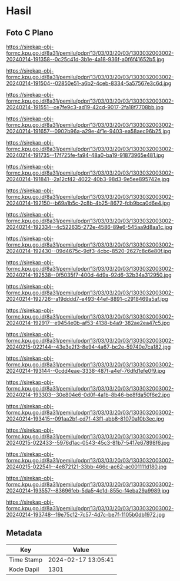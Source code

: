 # Hasil

## Foto C Plano

https://sirekap-obj-formc.kpu.go.id/8a31/pemilu/pdpr/13/03/03/20/03/1303032003002-20240214-191358--0c25c41d-3b1e-4a18-936f-a0f6f41652b5.jpg

https://sirekap-obj-formc.kpu.go.id/8a31/pemilu/pdpr/13/03/03/20/03/1303032003002-20240214-191504--02850e51-a6b2-4ceb-8334-5a57567e3c6d.jpg

https://sirekap-obj-formc.kpu.go.id/8a31/pemilu/pdpr/13/03/03/20/03/1303032003002-20240214-191551--ce7fe9c3-ad19-42cd-9017-2fa18f7708bb.jpg

https://sirekap-obj-formc.kpu.go.id/8a31/pemilu/pdpr/13/03/03/20/03/1303032003002-20240214-191657--0902b96a-a29e-4f1e-9403-ea58aec96b25.jpg

https://sirekap-obj-formc.kpu.go.id/8a31/pemilu/pdpr/13/03/03/20/03/1303032003002-20240214-191735--17f725fe-fa94-48a0-ba19-91873965e481.jpg

https://sirekap-obj-formc.kpu.go.id/8a31/pemilu/pdpr/13/03/03/20/03/1303032003002-20240214-191841--2a12cf42-4022-40b3-98d3-9e5ee895742e.jpg

https://sirekap-obj-formc.kpu.go.id/8a31/pemilu/pdpr/13/03/03/20/03/1303032003002-20240214-192150--b69a1b5c-2c8b-4b25-8672-fdb9bca0d6e4.jpg

https://sirekap-obj-formc.kpu.go.id/8a31/pemilu/pdpr/13/03/03/20/03/1303032003002-20240214-192334--4c522635-272e-4586-89e6-545aa9d8aa1c.jpg

https://sirekap-obj-formc.kpu.go.id/8a31/pemilu/pdpr/13/03/03/20/03/1303032003002-20240214-192430--09d4675c-9df3-4cbc-8520-2627c8c6e80f.jpg

https://sirekap-obj-formc.kpu.go.id/8a31/pemilu/pdpr/13/03/03/20/03/1303032003002-20240214-192538--0f5035f7-400d-4d9a-92d6-32b34a312950.jpg

https://sirekap-obj-formc.kpu.go.id/8a31/pemilu/pdpr/13/03/03/20/03/1303032003002-20240214-192726--a19dddd7-e493-44ef-8891-c2918469a5af.jpg

https://sirekap-obj-formc.kpu.go.id/8a31/pemilu/pdpr/13/03/03/20/03/1303032003002-20240214-192917--e9454e0b-af53-4138-b4a9-382ae2ea47c5.jpg

https://sirekap-obj-formc.kpu.go.id/8a31/pemilu/pdpr/13/03/03/20/03/1303032003002-20240215-022144--43e3e2f3-8e94-4a67-bc2e-59740e7ca182.jpg

https://sirekap-obj-formc.kpu.go.id/8a31/pemilu/pdpr/13/03/03/20/03/1303032003002-20240214-193144--0cdd4eae-3338-487f-a4ef-76dfd1efe0f9.jpg

https://sirekap-obj-formc.kpu.go.id/8a31/pemilu/pdpr/13/03/03/20/03/1303032003002-20240214-193303--30e804e6-0d0f-4a1b-8b46-be8fda50f6e2.jpg

https://sirekap-obj-formc.kpu.go.id/8a31/pemilu/pdpr/13/03/03/20/03/1303032003002-20240214-193415--091aa2bf-cd7f-43f1-abb8-81070a10b3ec.jpg

https://sirekap-obj-formc.kpu.go.id/8a31/pemilu/pdpr/13/03/03/20/03/1303032003002-20240215-022433--5976d1ac-0543-45c3-81b7-5417e67898f6.jpg

https://sirekap-obj-formc.kpu.go.id/8a31/pemilu/pdpr/13/03/03/20/03/1303032003002-20240215-022541--4e872121-33bb-466c-ac62-ac001111d180.jpg

https://sirekap-obj-formc.kpu.go.id/8a31/pemilu/pdpr/13/03/03/20/03/1303032003002-20240214-193557--83696feb-5da5-4c1d-855c-f4eba29a9989.jpg

https://sirekap-obj-formc.kpu.go.id/8a31/pemilu/pdpr/13/03/03/20/03/1303032003002-20240214-193748--19e75c12-7c57-4d7c-be7f-1105b0db1972.jpg


## Metadata

| Key        | Value               |
| ---------- | ------------------- |
| Time Stamp | 2024-02-17 13:05:41 |
| Kode Dapil | 1301                |



